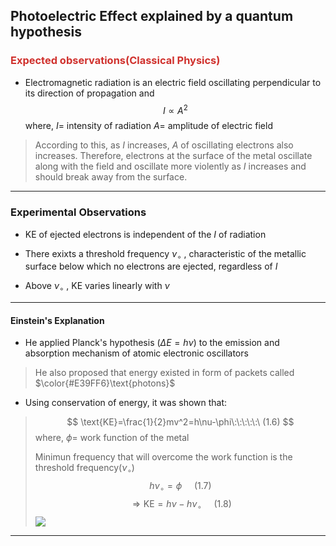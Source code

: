 
## Photoelectric Effect explained by a quantum hypothesis 

### <font color='#D0312D'>Expected observations(Classical Physics)</font>

- Electromagnetic radiation is an electric field oscillating perpendicular to its direction of propagation and 
$$
I\propto A^{2}
$$
where, 
$I$= intensity of radiation 
$A=$ amplitude of electric field 
>According to this, as $I$ increases, $A$ of oscillating electrons also increases. 
>Therefore, electrons at the surface of the metal oscillate along with the field and oscillate more violently as $I$ increases and should break away from the surface. 

---

### Experimental Observations 

- $\text{KE}$ of ejected electrons is independent of the $I$ of radiation 

- There exixts a threshold frequency $\nu_{\circ}$ , characteristic of the metallic surface below which no electrons are ejected, regardless of $I$

- Above $\nu_{\circ}$ , $\text{KE}$ varies linearly with $\nu$ 

---

#### Einstein's Explanation 

- He applied Planck's hypothesis ($\Delta E=h\nu$) to the emission and absorption mechanism of atomic electronic oscillators
>He also proposed that energy existed in form of packets called $\color{#E39FF6}\text{photons}$ 

- Using conservation of energy, it was shown that:
> $$
\text{KE}=\frac{1}{2}mv^2=h\nu-\phi\:\:\:\:\:\ (1.6)
$$
>where, 
>$\phi=$ work function of the metal
>
>Minimun frequency that will overcome the work function is the threshold frequency$(\nu_{\circ})$
> $$
h\nu_{\circ}=\phi\:\:\:\:\:(1.7)
$$$$
\Rightarrow \text{KE}=h\nu-h\nu_{\circ}\:\:\:\:\:(1.8)
$$
>![](https://i.imgur.com/Ga8nRUv.png)


---
